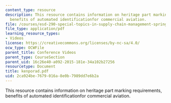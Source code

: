 ```yaml
---
content_type: resource
description: This resource contains information on heritage part marking requirements,
  benefits of automated identificationfor commercial aviation.
file: /courses/esd-290-special-topics-in-supply-chain-management-spring-2005/2ca924be7679016a8e0b7989dd7e6b2a_kenporad.pdf
file_type: application/pdf
learning_resource_types:
- Videos
license: https://creativecommons.org/licenses/by-nc-sa/4.0/
ocw_type: OCWFile
parent_title: Conference Videos
parent_type: CourseSection
parent_uid: 16c26e40-a092-2015-181e-34a102b27256
resourcetype: Document
title: kenporad.pdf
uid: 2ca924be-7679-016a-8e0b-7989dd7e6b2a
---
```

This resource contains information on heritage part marking requirements, benefits of automated identificationfor commercial aviation.